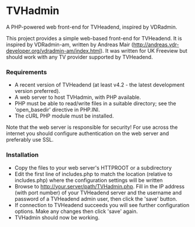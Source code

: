 # TVHadmin
A PHP-powered web front-end for TVHeadend, inspired by VDRadmin.

This project provides a simple web-based front-end for TVHeadend. It is inspired by VDRadmin-am, written by Andreas Mair (http://andreas.vdr-developer.org/vdradmin-am/index.html). It was written for UK Freeview but should work with any TV provider supported by TVHeadend.


### Requirements
- A recent version of TVHeadend (at least v4.2 - the latest development version preferred).
- A web server to host TVHadmin, with PHP available.
- PHP must be able to read/write files in a suitable directory; see the 'open_basedir' directive in PHP.INI.
- The cURL PHP module must be installed.

Note that the web server is responsible for security! For use across the internet you should configure authentication on the web server and preferably use SSL.

### Installation
- Copy the files to your web server's HTTPROOT or a subdirectory
- Edit the first line of includes.php to match the location (relative to includes.php) where the configuration settings will be written
- Browse to http://your.server/path/TVHadmin.php. Fill in the IP address (with port number) of your TVHeadend server and the username and password of a TVHeadend admin user, then click the 'save' button.
- If connection to TVHeadend succeeds you will see further configuration options. Make any changes then click 'save' again.
- TVHadmin should now be working.
